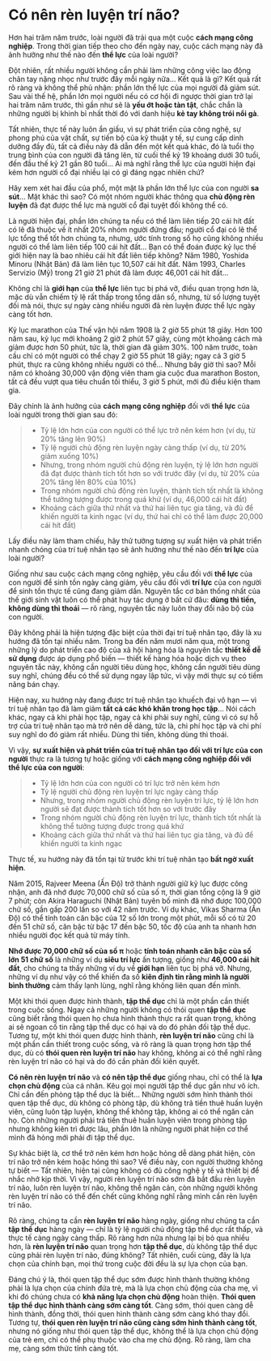# Có nên rèn luyện trí não?

Hơn hai trăm năm trước, loài người đã trải qua một cuộc **cách mạng công nghiệp**. Trong thời gian tiếp theo cho đến ngày nay, cuộc cách mạng này đã ảnh hưởng như thế nào đến **thể lực** của loài người?

Đột nhiên, rất nhiều người không cần phải làm những công việc lao động chân tay nặng nhọc như trước đây mỗi ngày nữa... Kết quả là gì? Kết quả rất rõ ràng và không thể phủ nhận: phần lớn thể lực của mọi người đã giảm sút. Sau vài thế hệ, phần lớn mọi người nếu có cơ hội đi ngược thời gian trở lại hai trăm năm trước, thì gần như sẽ là **yếu ớt hoặc tàn tật**, chắc chắn là những người bị khinh bỉ nhất thời đó với danh hiệu **kẻ tay không trói nổi gà**.

Tất nhiên, thực tế này luôn ẩn giấu, vì sự phát triển của công nghệ, sự phong phú của vật chất, sự tiến bộ của kỹ thuật y tế, sự cung cấp dinh dưỡng đầy đủ, tất cả điều này đã dẫn đến một kết quả khác, đó là tuổi thọ trung bình của con người đã tăng lên, từ cuối thế kỷ 19 khoảng dưới 30 tuổi, đến đầu thế kỷ 21 gần 80 tuổi... Ai mà nghĩ rằng thể lực của người hiện đại kém hơn người cổ đại nhiều lại có gì đáng ngạc nhiên chứ?

Hãy xem xét hai đầu của phổ, một mặt là phần lớn thể lực của con người **sa sút**... Mặt khác thì sao? Có một nhóm người khác thông qua **chủ động rèn luyện** đã đạt được thể lực mà người cổ đại tuyệt đối không thể có.

Là người hiện đại, phần lớn chúng ta nếu có thể làm liên tiếp 20 cái hít đất có lẽ đã thuộc về ít nhất 20% nhóm người đứng đầu; người cổ đại có lẽ thể lực tổng thể tốt hơn chúng ta, nhưng, ước tính trong số họ cũng không nhiều người có thể làm liên tiếp 100 cái hít đất... Bạn có thể đoán được kỷ lục thế giới hiện nay là bao nhiêu cái hít đất liên tiếp không? Năm 1980, Yoshida Minoru (Nhật Bản) đã làm liên tục 10,507 cái hít đất. Năm 1993, Charles Servizio (Mỹ) trong 21 giờ 21 phút đã làm được 46,001 cái hít đất...

Không chỉ là **giới hạn** của **thể lực** liên tục bị phá vỡ, điều quan trọng hơn là, mặc dù vẫn chiếm tỷ lệ rất thấp trong tổng dân số, nhưng, từ số lượng tuyệt đối mà nói, thực sự ngày càng nhiều người đã rèn luyện được thể lực ngày càng tốt hơn.

Kỷ lục marathon của Thế vận hội năm 1908 là 2 giờ 55 phút 18 giây. Hơn 100 năm sau, kỷ lục mới khoảng 2 giờ 2 phút 57 giây, cùng một khoảng cách mà giảm được hơn 50 phút, tức là, thời gian đã giảm 30%. 100 năm trước, toàn cầu chỉ có một người có thể chạy 2 giờ 55 phút 18 giây; ngay cả 3 giờ 5 phút, thực ra cũng không nhiều người có thể... Nhưng bây giờ thì sao? Mỗi năm có khoảng 30,000 vận động viên tham gia cuộc đua marathon Boston, tất cả đều vượt qua tiêu chuẩn tối thiểu, 3 giờ 5 phút, mới đủ điều kiện tham gia.

Đây chính là ảnh hưởng của **cách mạng công nghiệp** đối với **thể lực** của loài người trong thời gian sau đó:

> - Tỷ lệ lớn hơn của con người có thể lực trở nên kém hơn (ví dụ, từ 20% tăng lên 90%)
> - Tỷ lệ người chủ động rèn luyện ngày càng thấp (ví dụ, từ 20% giảm xuống 10%)
> - Nhưng, trong nhóm người chủ động rèn luyện, tỷ lệ lớn hơn người đã đạt được thành tích tốt hơn so với trước đây (ví dụ, từ 20% của 20% tăng lên 80% của 10%)
> - Trong nhóm người chủ động rèn luyện, thành tích tốt nhất là không thể tưởng tượng được trong quá khứ (ví dụ, 46,000 cái hít đất)
> - Khoảng cách giữa thứ nhất và thứ hai liên tục gia tăng, và đủ để khiến người ta kinh ngạc (ví dụ, thứ hai chỉ có thể làm được 20,000 cái hít đất)

Lấy điều này làm tham chiếu, hãy thử tưởng tượng sự xuất hiện và phát triển nhanh chóng của trí tuệ nhân tạo sẽ ảnh hưởng như thế nào đến **trí lực** của loài người?

Giống như sau cuộc cách mạng công nghiệp, yêu cầu đối với **thể lực** của con người để sinh tồn ngày càng giảm, yêu cầu đối với **trí lực** của con người để sinh tồn thực tế cũng đang giảm dần. Nguyên tắc cơ bản thống nhất của thế giới sinh vật luôn có thể phát huy tác dụng ở bất cứ đâu: **dùng thì tiến, không dùng thì thoái** — rõ ràng, nguyên tắc này luôn thay đổi não bộ của con người.

Đây không phải là hiện tượng đặc biệt của thời đại trí tuệ nhân tạo, đây là xu hướng đã tồn tại nhiều năm. Trong ba đến năm mươi năm qua, một trong những lý do phát triển cao độ của xã hội hàng hóa là nguyên tắc **thiết kế dễ sử dụng** được áp dụng phổ biến — thiết kế hàng hóa hoặc dịch vụ theo nguyên tắc này, không cần người tiêu dùng học, không cần người tiêu dùng suy nghĩ, chúng đều có thể sử dụng ngay lập tức, vì vậy mới thực sự có tiềm năng bán chạy.

Hiện nay, xu hướng này đang được trí tuệ nhân tạo khuếch đại vô hạn — vì trí tuệ nhân tạo đã làm giảm **tất cả các khó khăn trong học tập**... Nói cách khác, ngay cả khi phải học tập, ngay cả khi phải suy nghĩ, cũng vì có sự hỗ trợ của trí tuệ nhân tạo mà trở nên dễ dàng, tức là, chi phí học tập và chi phí suy nghĩ do đó giảm rất nhiều. Dùng thì tiến, không dùng thì thoái.

Vì vậy, **sự xuất hiện và phát triển của trí tuệ nhân tạo đối với trí lực của con người** thực ra là tương tự hoặc giống với **cách mạng công nghiệp đối với thể lực của con người**:

> - Tỷ lệ lớn hơn của con người có trí lực trở nên kém hơn
> - Tỷ lệ người chủ động rèn luyện trí lực ngày càng thấp
> - Nhưng, trong nhóm người chủ động rèn luyện trí lực, tỷ lệ lớn hơn người sẽ đạt được thành tích tốt hơn so với trước đây
> - Trong nhóm người chủ động rèn luyện trí lực, thành tích tốt nhất là không thể tưởng tượng được trong quá khứ
> - Khoảng cách giữa thứ nhất và thứ hai liên tục gia tăng, và đủ để khiến người ta kinh ngạc

Thực tế, xu hướng này đã tồn tại từ trước khi trí tuệ nhân tạo **bất ngờ xuất hiện**.

Năm 2015, Rajveer Meena (Ấn Độ) trở thành người giữ kỷ lục được công nhận, anh đã nhớ được 70,000 chữ số của số π, thời gian tổng cộng là 9 giờ 7 phút; còn Akira Haraguchi (Nhật Bản) tuyên bố mình đã nhớ được 100,000 chữ số, gần gấp 200 lần so với 42 năm trước. Ví dụ khác, Vikas Sharma (Ấn Độ) có thể tính toán căn bậc của 12 số lớn trong một phút, mỗi số có từ 20 đến 51 chữ số, căn bậc từ bậc 17 đến bậc 50, tốc độ của anh ta nhanh hơn nhiều người đọc kết quả từ máy tính.

**Nhớ được 70,000 chữ số của số π** hoặc **tính toán nhanh căn bậc của số lớn 51 chữ số** là những ví dụ **siêu trí lực** ấn tượng, giống như **46,000 cái hít đất**, cho chúng ta thấy những ví dụ về **giới hạn** liên tục bị phá vỡ. Nhưng, những ví dụ như vậy có thể khiến đa số **kiên định tin rằng mình là người bình thường** cảm thấy lạnh lùng, nghĩ rằng không liên quan đến mình.

Một khi thói quen được hình thành, **tập thể dục** chỉ là một phần cần thiết trong cuộc sống. Ngay cả những người không có thói quen **tập thể dục** cũng biết rằng thói quen họ chưa hình thành thực ra rất quan trọng, không ai sẽ ngoan cố tin rằng tập thể dục có hại và do đó phản đối tập thể dục. Tương tự, một khi thói quen được hình thành, **rèn luyện trí não** cũng chỉ là một phần cần thiết trong cuộc sống, và rõ ràng là quan trọng hơn tập thể dục, dù có **thói quen rèn luyện trí não** hay không, không ai có thể nghĩ rằng rèn luyện trí não có hại và do đó cần phản đối kiên quyết.

**Có nên rèn luyện trí não** và **có nên tập thể dục** giống nhau, chỉ có thể là **lựa chọn chủ động** của cá nhân. Kêu gọi mọi người tập thể dục gần như vô ích. Chỉ cần đến phòng tập thể dục là biết... Những người sớm hình thành thói quen tập thể dục, dù không có phòng tập, dù không trả tiền thuê huấn luyện viên, cũng luôn tập luyện, không thể không tập, không ai có thể ngăn cản họ. Còn những người phải trả tiền thuê huấn luyện viên trong phòng tập nhưng không kiên trì được lâu, phần lớn là những người phát hiện cơ thể mình đã hỏng mới phải đi tập thể dục.

Sự khác biệt là, cơ thể trở nên kém hơn hoặc hỏng dễ dàng phát hiện, còn trí não trở nên kém hoặc hỏng thì sao? Về điều này, con người thường không tự biết — Tất nhiên, hiện tại cũng không có đủ công nghệ y tế và thiết bị để nhắc nhở kịp thời. Vì vậy, người rèn luyện trí não sớm đã bắt đầu rèn luyện trí não, luôn rèn luyện trí não, không thể ngăn cản, còn những người không rèn luyện trí não có thể đến chết cũng không nghĩ rằng mình cần rèn luyện trí não.

Rõ ràng, chúng ta cần **rèn luyện trí não** hàng ngày, giống như chúng ta cần **tập thể dục** hàng ngày — chỉ là tỷ lệ người chủ động tập thể dục rất thấp, và thực tế càng ngày càng thấp. Rõ ràng hơn nữa nhưng lại bị bỏ qua nhiều hơn, là **rèn luyện trí não** quan trọng hơn **tập thể dục**, dù không tập thể dục cũng phải rèn luyện trí não, đúng không? Tất nhiên, cuối cùng, đây là lựa chọn của chính bạn, mọi thứ trong cuộc đời đều là sự lựa chọn của bạn.

Đáng chú ý là, thói quen tập thể dục sớm được hình thành thường không phải là lựa chọn của chính đứa trẻ, mà là lựa chọn chủ động của cha mẹ, vì khi đó chúng chưa có **khả năng lựa chọn chủ động** hoàn thiện. **Thói quen tập thể dục hình thành càng sớm càng tốt**. Càng sớm, thói quen càng dễ hình thành, đồng thời, thói quen hình thành càng sớm càng khó thay đổi. Tương tự, **thói quen rèn luyện trí não cũng càng sớm hình thành càng tốt**, nhưng nó giống như thói quen tập thể dục, không thể là lựa chọn chủ động của trẻ em, chỉ có thể phụ thuộc vào cha mẹ chủ động. Rõ ràng, làm cha mẹ, càng sớm thức tỉnh càng tốt.
